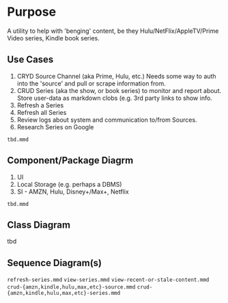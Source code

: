 # Purpose

A utility to help with 'benging' content, be they Hulu/NetFlix/AppleTV/Prime Video series, Kindle book series.

## Use Cases

1. CRYD Source Channel (aka Prime, Hulu, etc.) Needs some way to auth into the 'source' and pull or scrape information from.
2. CRUD Series (aka the show, or book series) to monitor and report about. Store user-data as markdown clobs (e.g. 3rd party links to show info.
3. Refresh a Series
4. Refresh all Series
5. Review logs about system and communication to/from Sources.
6. Research Series on Google

`tbd.mmd`

## Component/Package Diagrm

1. UI
2. Local Storage (e.g. perhaps a DBMS)
3. SI - AMZN, Hulu, Disney+/Max+, Netflix

`tbd.mmd`

## Class Diagram

tbd

## Sequence Diagram(s)

`refresh-series.mmd`
`view-series.mmd`
`view-recent-or-stale-content.mmd`
`crud-{amzn,kindle,hulu,max,etc}-source.mmd`
`crud-{amzn,kindle,hulu,max,etc}-series.mmd`
